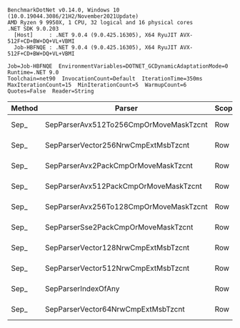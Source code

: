 ```

BenchmarkDotNet v0.14.0, Windows 10 (10.0.19044.3086/21H2/November2021Update)
AMD Ryzen 9 9950X, 1 CPU, 32 logical and 16 physical cores
.NET SDK 9.0.203
  [Host]     : .NET 9.0.4 (9.0.425.16305), X64 RyuJIT AVX-512F+CD+BW+DQ+VL+VBMI
  Job-HBFNQE : .NET 9.0.4 (9.0.425.16305), X64 RyuJIT AVX-512F+CD+BW+DQ+VL+VBMI

Job=Job-HBFNQE  EnvironmentVariables=DOTNET_GCDynamicAdaptationMode=0  Runtime=.NET 9.0  
Toolchain=net90  InvocationCount=Default  IterationTime=350ms  
MaxIterationCount=15  MinIterationCount=5  WarmupCount=6  
Quotes=False  Reader=String  

```
| Method | Parser                                 | Scope | Rows  | Mean      | MB | MB/s    | ns/row | Allocated |
|------- |--------------------------------------- |------ |------ |----------:|---:|--------:|-------:|----------:|
| Sep_   | SepParserAvx512To256CmpOrMoveMaskTzcnt | Row   | 50000 |  1.351 ms | 29 | 21597.7 |   27.0 |    1038 B |
| Sep_   | SepParserVector256NrwCmpExtMsbTzcnt    | Row   | 50000 |  1.416 ms | 29 | 20608.5 |   28.3 |    1070 B |
| Sep_   | SepParserAvx2PackCmpOrMoveMaskTzcnt    | Row   | 50000 |  1.417 ms | 29 | 20599.3 |   28.3 |    1038 B |
| Sep_   | SepParserAvx512PackCmpOrMoveMaskTzcnt  | Row   | 50000 |  1.463 ms | 29 | 19944.3 |   29.3 |    1198 B |
| Sep_   | SepParserAvx256To128CmpOrMoveMaskTzcnt | Row   | 50000 |  1.499 ms | 29 | 19465.5 |   30.0 |     958 B |
| Sep_   | SepParserSse2PackCmpOrMoveMaskTzcnt    | Row   | 50000 |  1.511 ms | 29 | 19312.5 |   30.2 |     958 B |
| Sep_   | SepParserVector128NrwCmpExtMsbTzcnt    | Row   | 50000 |  1.599 ms | 29 | 18252.1 |   32.0 |     975 B |
| Sep_   | SepParserVector512NrwCmpExtMsbTzcnt    | Row   | 50000 |  1.615 ms | 29 | 18067.4 |   32.3 |    1262 B |
| Sep_   | SepParserIndexOfAny                    | Row   | 50000 | 10.471 ms | 29 |  2787.0 |  209.4 |     972 B |
| Sep_   | SepParserVector64NrwCmpExtMsbTzcnt     | Row   | 50000 | 63.446 ms | 29 |   459.9 | 1268.9 |    1280 B |
